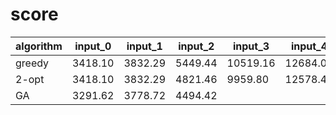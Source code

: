 # score

| algorithm | input_0 | input_1 | input_2 | input_3  | input_4  | input_5  | input_6  |
| --------- | ------- | ------- | ------- | -------- | -------- | -------- | -------- |
| greedy    | 3418.10 | 3832.29 | 5449.44 | 10519.16 | 12684.06 | 25331.84 | 49892.05 |
| 2-opt     | 3418.10 | 3832.29 | 4821.46 | 9959.80  | 12578.42 | 24366.43 | 47988.87 |
| GA        | 3291.62 | 3778.72 | 4494.42 |          |          |          |          |
